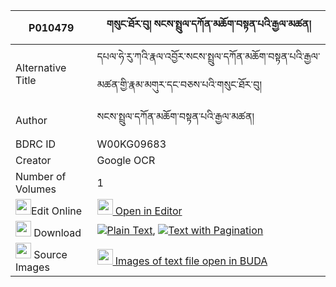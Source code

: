 |P010479|གསུང་ཐོར་བུ། སངས་སྤྲུལ་དཀོན་མཆོག་བསྟན་པའི་རྒྱལ་མཚན། 
| --- | --- 
|Alternative Title |དཔལ་ཧེ་རུ་ཀའི་རྣལ་འབྱོར་སངས་སྤྲུལ་དཀོན་མཆོག་བསྟན་པའི་རྒྱལ་མཚན་གྱི་རྣམ་མགུར་དང་བཅས་པའི་གསུང་ཐོར་བུ།
|Author| སངས་སྤྲུལ་དཀོན་མཆོག་བསྟན་པའི་རྒྱལ་མཚན།
|BDRC ID | W00KG09683
|Creator | Google OCR
|Number of Volumes| 1
|<img width="25" src="https://img.icons8.com/color/25/000000/edit-property.png">Edit Online| [<img width="25" src="https://avatars.githubusercontent.com/u/45091458?s=200&v=4"> Open in Editor](http://editor.openpecha.org/P010479)
|<img width="25" src="https://img.icons8.com/fluent/48/000000/download-2.png"/>  Download | [![](https://img.icons8.com/color/20/000000/txt.png)Plain Text](https://github.com/Openpecha/P010479/releases/download/v1/sung_torbu_sang_trul_konchok_t_plain_P010479.zip), [![](https://img.icons8.com/color/20/000000/txt.png)Text with Pagination](https://github.com/Openpecha/P010479/releases/download/v1/sung_torbu_sang_trul_konchok_t_pages_P010479.zip)
|<img width="25" src="https://img.icons8.com/plasticine/100/000000/pictures-folder.png"/>  Source Images | [<img width="25" src="https://library.bdrc.io/icons/BUDA-small.svg"> Images of text file open in BUDA](https://library.bdrc.io/show/bdr:W00KG09683)